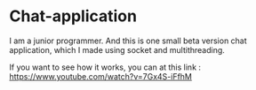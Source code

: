 # Chat-application
I am a junior programmer.
And this is one small beta version chat application,
which I made using socket and multithreading.

If you want to see how it works, you can at this link : 
https://www.youtube.com/watch?v=7Gx4S-iFfhM 
